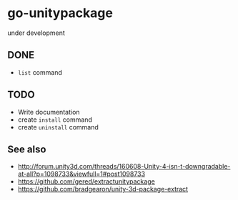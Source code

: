 # go-unitypackage

under development

## DONE

- `list` command

## TODO

- Write documentation
- create `install` command
- create `uninstall` command

## See also

- http://forum.unity3d.com/threads/160608-Unity-4-isn-t-downgradable-at-all?p=1098733&viewfull=1#post1098733
- https://github.com/gered/extractunitypackage
- https://github.com/bradgearon/unity-3d-package-extract
